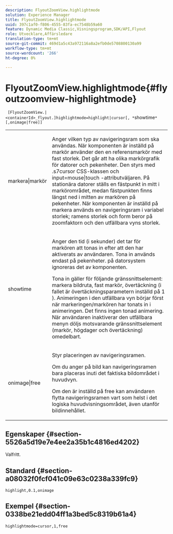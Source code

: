 ```yaml
---
description: FlyoutZoomView.highlightmode
solution: Experience Manager
title: FlyoutZoomView.highlightmode
uuid: 397c1af0-f806-4555-83fa-ec7548b59a60
feature: Dynamic Media Classic,Visningsprogram,SDK/API,Flyout
role: Utvecklare,Affärsledare
translation-type: tm+mt
source-git-commit: 469d1a5c43a972116a8a2efb0de5708800130a99
workflow-type: tm+mt
source-wordcount: '266'
ht-degree: 0%

---
```



# FlyoutZoomView.highlightmode{#flyoutzoomview-highlightmode}

` [FlyoutZoomView.|<containerId>_flyout.]highlightmode=highlight|cursor[, *`showtime`*[,onimage|free]]`

<table id="table_C6F4C663099F40698874731590A22924"> 
 <tbody> 
  <tr> 
   <td colname="col1"> <p> <span class="codeph"> markera|markör  </span> </p> </td> 
   <td colname="col2"> <p> Anger vilken typ av navigeringsram som ska användas. När komponenten är inställd på <span class="codeph"> markör </span> använder den en referensmarkör med fast storlek. Det går att ha olika markörgrafik för datorer och pekenheter. Den styrs med <span class="codeph"> .s7cursor </span> CSS-klassen och <span class="codeph"> input=mouse|touch </span>-attributväljaren. På stationära datorer ställs en fästpunkt in mitt i markörområdet, medan fästpunkten finns längst ned i mitten av markören på pekenheter. När komponenten är inställd på <span class="codeph"> markera </span> används en navigeringsram i variabel storlek; ramens storlek och form beror på zoomfaktorn och den utfällbara vyns storlek. </p> </td> 
  </tr> 
  <tr> 
   <td colname="col1"> <p> <span class="codeph"> <span class="varname"> showtime  </span> </span> </p> </td> 
   <td colname="col2"> <p> Anger den tid (i sekunder) det tar för markören att tonas in efter att den har aktiverats av användaren. Tona in används endast på pekenheter. på datorsystem ignoreras det av komponenten. </p> <p>Tona in gäller för följande gränssnittselement: markera bildruta, fast markör, övertäckning (i fallet <span class="codeph"> är övertäckningsparametern </span> inställd på <span class="codeph"> 1 </span>). Animeringen i den utfällbara vyn börjar först när markeringen/markören har tonats in i animeringen. Det finns ingen tonad animering. När användaren inaktiverar den utfällbara menyn döljs motsvarande gränssnittselement (markör, högdager och övertäckning) omedelbart. </p> </td> 
  </tr> 
  <tr> 
   <td colname="col1"> <p> <span class="codeph"> onimage|free  </span> </p> </td> 
   <td colname="col2"> <p> Styr placeringen av navigeringsramen. </p> <p>Om du anger <span class="codeph"> på bild </span> kan navigeringsramen bara placeras inuti det faktiska bildområdet i huvudvyn. </p> <p>Om den är inställd på <span class="codeph"> free </span> kan användaren flytta navigeringsramen vart som helst i det logiska huvudvisningsområdet, även utanför bildinnehållet. </p> </td> 
  </tr> 
 </tbody> 
</table>

## Egenskaper {#section-5526a5d19e7e4ee2a35b1c4816ed4202}

Valfritt.

## Standard {#section-a08032f0fcf041c09e63c0238a339fc9}

`highlight,0.1,onimage`

## Exempel {#section-0338be21edd04ff1a3bed5c8319b61a4}

`highlightmode=cursor,1,free`
